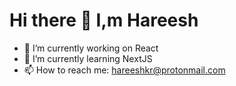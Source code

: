 # Hi there 👋 I,m Hareesh

* 🔭 I’m currently working on React
* 🌱 I’m currently learning NextJS
* 📫 How to reach me: hareeshkr@protonmail.com

<!--
**hareeshkr/hareeshkr** is a ✨ _special_ ✨ repository because its `README.md` (this file) appears on your GitHub profile.

Here are some ideas to get you started:

- 🔭 I’m currently working on ...
- 🌱 I’m currently learning ...
- 👯 I’m looking to collaborate on ...
- 🤔 I’m looking for help with ...
- 💬 Ask me about ...
- 📫 How to reach me: ...
- 😄 Pronouns: ...
- ⚡ Fun fact: ...
-->
